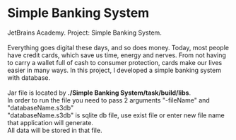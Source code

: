 # Simple Banking System
JetBrains Academy. Project: Simple Banking System. </br></br>
Everything goes digital these days, and so does money.
Today, most people have credit cards, which save us time, energy and nerves.
From not having to carry a wallet full of cash to consumer protection, cards make our lives easier in many ways.
In this project, I developed a simple banking system with database.</br></br>
Jar file is located by <b>./Simple Banking System/task/build/libs</b>.</br>
In order to run the file you need to pass 2 arguments "-fileName" and "databaseName.s3db"</br>
"databaseName.s3db" is sqlite db file, use exist file or enter new file name that application will generate.</br>
All data will be stored in that file.
